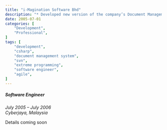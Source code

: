 ```yaml
---
title: "i-Magination Software Bhd"
description: "* Developed new version of the company’s Document Management System from scratch to production, using Extreme programming methodology, C# and SVN."
date: 2005-07-01
categories: [
    "Development",
    "Professional",
]
tags: [
    "development",
    "csharp",
    "document management system",
    "svn",
    "extreme programming",
    "software engineer",
    "agile",
]
---
```


##### Software Engineer
*July 2005 – July 2006*  
*Cyberjaya, Malaysia*

Details coming soon